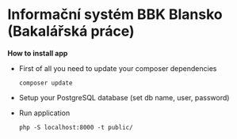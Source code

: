 # Informační systém BBK Blansko (Bakalářská práce)

**How to install app**

- First of all you need to update your composer dependencies

  <pre><code>composer update</code></pre>

- Setup your PostgreSQL database (set db name, user, password)
- Run application
  <pre><code>php -S localhost:8000 -t public/
  </code></pre>

